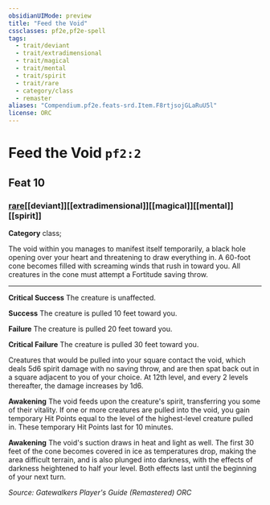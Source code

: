 ```yaml
---
obsidianUIMode: preview
title: "Feed the Void"
cssclasses: pf2e,pf2e-spell
tags:
  - trait/deviant
  - trait/extradimensional
  - trait/magical
  - trait/mental
  - trait/spirit
  - trait/rare
  - category/class
  - remaster
aliases: "Compendium.pf2e.feats-srd.Item.F8rtjsojGLaRuU5l"
license: ORC
---
```

# Feed the Void `pf2:2`
## Feat 10
### [rare](rare "Rare Rarity Trait")[[deviant]][[extradimensional]][[magical]][[mental]][[spirit]]

**Category** class; 




The void within you manages to manifest itself temporarily, a black hole opening over your heart and threatening to draw everything in. A 60-foot cone becomes filled with screaming winds that rush in toward you. All creatures in the cone must attempt a Fortitude saving throw.

* * *

**Critical Success** The creature is unaffected.

**Success** The creature is pulled 10 feet toward you.

**Failure** The creature is pulled 20 feet toward you.

**Critical Failure** The creature is pulled 30 feet toward you.

Creatures that would be pulled into your square contact the void, which deals 5d6 spirit damage with no saving throw, and are then spat back out in a square adjacent to you of your choice. At 12th level, and every 2 levels thereafter, the damage increases by 1d6.

**Awakening** The void feeds upon the creature's spirit, transferring you some of their vitality. If one or more creatures are pulled into the void, you gain temporary Hit Points equal to the level of the highest-level creature pulled in. These temporary Hit Points last for 10 minutes.

**Awakening** The void's suction draws in heat and light as well. The first 30 feet of the cone becomes covered in ice as temperatures drop, making the area difficult terrain, and is also plunged into darkness, with the effects of darkness heightened to half your level. Both effects last until the beginning of your next turn.

*Source: Gatewalkers Player's Guide (Remastered)*
*ORC*